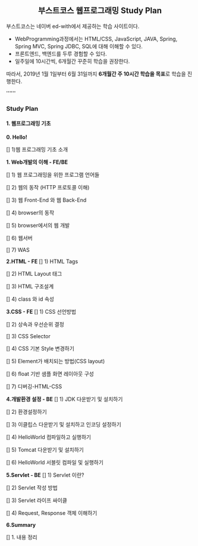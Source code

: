 ## <center> 부스트코스 웹프로그래밍 Study Plan </center>



부스트코스는 네이버 ed-with에서 제공하는 학습 사이트이다.

- WebProgramming과정에서는 HTML/CSS, JavaScript, JAVA, Spring, Spring MVC, Spring JDBC, SQL에 대해 이해할 수 있다.
- 프론트엔드, 백엔드를 두루 경험할 수 있다.
- 일주일에 10시간씩, 6개월간 꾸준히 학습을 권장한다.

따라서, 2019년 1월 1일부터 6월 31일까지 **6개월간 주 10시간 학습을 목표**로 학습을 진행한다.

''''''

### Study Plan

#### 1. 웹프로그래밍 기초

**0. Hello!**

[] 1)웹 프로그래밍 기초 소개



**1. Web개발의 이해 - FE/BE**

[] 1) 웹 프로그래밍을 위한 프로그램 언어들

[] 2) 웹의 동작 (HTTP 프로토콜 이해)

[] 3) 웹 Front-End 와 웹 Back-End

[] 4) browser의 동작

[] 5) browser에서의 웹 개발

[] 6) 웹서버

[] 7) WAS

**2.HTML - FE**
[] 1) HTML Tags

[] 2) HTML Layout 태그

[] 3) HTML 구조설계

[] 4) class 와 id 속성

**3.CSS - FE**
[] 1) CSS 선언방법

[] 2) 상속과 우선순위 결정

[] 3) CSS Selector

[] 4) CSS 기본 Style 변경하기

[] 5) Element가 배치되는 방법(CSS layout)

[] 6) float 기반 샘플 화면 레이아웃 구성

[] 7) 디버깅-HTML-CSS

**4.개발환경 설정 - BE**
[] 1) JDK 다운받기 및 설치하기

[] 2) 환경설정하기

[] 3) 이클립스 다운받기 및 설치하고 인코딩 설정하기

[] 4) HelloWorld 컴파일하고 실행하기

[] 5) Tomcat 다운받기 및 설치하기

[] 6) HelloWorld 서블릿 컴파일 및 실행하기

**5.Servlet - BE**
[] 1) Servlet 이란?

[] 2) Servlet 작성 방법

[] 3) Servlet 라이프 싸이클

[] 4) Request, Response 객체 이해하기

**6.Summary**

[] 1. 내용 정리